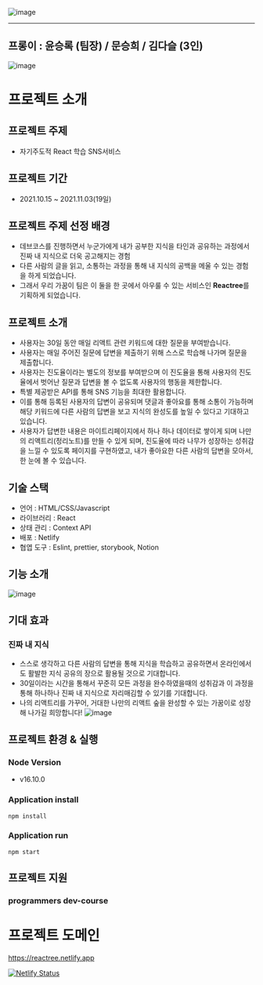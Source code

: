 ![image](https://user-images.githubusercontent.com/65607601/140060604-b51006b0-33a1-4734-b2ce-1a5ed899f0d8.png)
<hr>

## 프롱이 : 윤승록 (팀장) / 문승희 / 김다슬 (3인)

![image](https://user-images.githubusercontent.com/65607601/140061131-54b964a3-f3e3-480d-80f1-7bf8661dfe6a.png)


# 프로젝트 소개
## 프로젝트 주제
- 자기주도적 React 학습 SNS서비스

## 프로젝트 기간
- 2021.10.15 ~ 2021.11.03(19일)

## 프로젝트 주제 선정 배경
- 데브코스를 진행하면서 누군가에게 내가 공부한 지식을 타인과 공유하는 과정에서 진짜 내 지식으로 더욱 공고해지는 경험 
- 다른 사람의 글을 읽고, 소통하는 과정을 통해 내 지식의 공백을 메울 수 있는 경험을 하게 되었습니다.
- 그래서 우리 가꿈이 팀은 이 둘을 한 곳에서 아우룰 수 있는 서비스인 **Reactree**를 기획하게 되었습니다.

## 프로젝트 소개
- 사용자는 30일 동안 매일 리액트 관련 키워드에 대한 질문을 부여받습니다.
- 사용자는 매일 주어진 질문에 답변을 제출하기 위해 스스로 학습해 나가며 질문을 제출합니다.
- 사용자는 진도율이라는 별도의 정보를 부여받으며 이 진도율을 통해 사용자의 진도율에서 벗어난 질문과 답변을 볼 수 없도록 사용자의 행동을 제한합니다.
- 특별 제공받은 API를 통해 SNS 기능을 최대한 활용합니다.
- 이를 통해 등록된 사용자의 답변이 공유되며 댓글과 좋아요를 통해 소통이 가능하며 해당 키워드에 다른 사람의 답변을 보고 지식의 완성도를 높일 수 있다고 기대하고 있습니다.
- 사용자가 답변한 내용은 마이트리페이지에서 하나 하나 데이터로 쌓이게 되며 나만의 리액트리(정리노트)를 만들 수 있게 되며, 진도율에 따라 나무가 성장하는 성취감을 느낄 수 있도록 페이지를 구현하였고, 내가 좋아요한 다른 사람의 답변을 모아서, 한 눈에 볼 수 있습니다.

## 기술 스택
- 언어 : HTML/CSS/Javascript
- 라이브러리 : React
- 상태 관리 : Context API
- 배포 : Netlify
- 협엽 도구 : Eslint, prettier, storybook, Notion

## 기능 소개
![image](https://user-images.githubusercontent.com/65607601/140065379-622fc9e2-3975-4f24-bfee-122c03f31cc3.png)

## 기대 효과
### 진짜 내 지식
- 스스로 생각하고 다른 사람의 답변을 통해 지식을 학습하고 공유하면서 온라인에서도 활발한 지식 공유의 장으로 활용될 것으로 기대합니다.
- 30일이라는 시간을 통해서 꾸준히 모든 과정을 완수하였을때의 성취감과 이 과정을 통해 하나하나 진짜 내 지식으로 자리매김할 수 있기를 기대합니다.
- 나의 리액트리를 가꾸어, 거대한 나만의 리액트 숲을 완성할 수 있는 가꿈이로 성장해 나가길 희망합니다!
![image](https://user-images.githubusercontent.com/65607601/140066077-c7549586-3ae4-4ed2-8719-4198b89e6021.png)

## 프로젝트 환경 & 실행
### Node Version
- v16.10.0
### Application install
`npm install`
### Application run
`npm start`


## 프로젝트 지원
### programmers dev-course

# 프로젝트 도메인
https://reactree.netlify.app

[![Netlify Status](https://api.netlify.com/api/v1/badges/13656c42-cf37-4fbc-b559-0a697d2e274b/deploy-status)](https://app.netlify.com/sites/inspiring-heisenberg-eec7e5/deploys)
